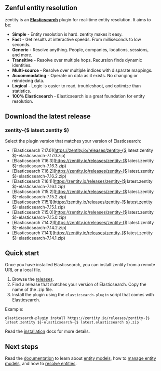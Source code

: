 ## <a name="overview">Zenful entity resolution</a>

zentity is an **[Elasticsearch](https://www.elastic.co/products/elasticsearch)** plugin for real-time entity
resolution. It aims to be:

- **Simple** - Entity resolution is hard. zentity makes it easy.
- **Fast** - Get results at interactive speeds. From milliseconds to low seconds.
- **Generic** - Resolve anything. People, companies, locations, sessions, and more.
- **Transitive** - Resolve over multiple hops. Recursion finds dynamic identities.
- **Multi-source** - Resolve over multiple indices with disparate mappings.
- **Accommodating** - Operate on data as it exists. No changing or reindexing data.
- **Logical** - Logic is easier to read, troubleshoot, and optimize than statistics.
- **100% Elasticsearch** - Elasticsearch is a great foundation for entity resolution.


## <a name="latest-release">Download the latest release</a>


### zentity-{$ latest.zentity $}

Select the plugin version that matches your version of Elasticsearch:

- [Elasticsearch 7.17.0](https://zentity.io/releases/zentity-{$ latest.zentity $}-elasticsearch-7.17.0.zip)
- [Elasticsearch 7.16.3](https://zentity.io/releases/zentity-{$ latest.zentity $}-elasticsearch-7.16.3.zip)
- [Elasticsearch 7.16.2](https://zentity.io/releases/zentity-{$ latest.zentity $}-elasticsearch-7.16.2.zip)
- [Elasticsearch 7.16.1](https://zentity.io/releases/zentity-{$ latest.zentity $}-elasticsearch-7.16.1.zip)
- [Elasticsearch 7.15.2](https://zentity.io/releases/zentity-{$ latest.zentity $}-elasticsearch-7.15.2.zip)
- [Elasticsearch 7.15.1](https://zentity.io/releases/zentity-{$ latest.zentity $}-elasticsearch-7.15.1.zip)
- [Elasticsearch 7.15.0](https://zentity.io/releases/zentity-{$ latest.zentity $}-elasticsearch-7.15.0.zip)
- [Elasticsearch 7.14.2](https://zentity.io/releases/zentity-{$ latest.zentity $}-elasticsearch-7.14.2.zip)
- [Elasticsearch 7.14.1](https://zentity.io/releases/zentity-{$ latest.zentity $}-elasticsearch-7.14.1.zip)


## <a name="quick-start">Quick start</a>

Once you have installed Elasticsearch, you can install zentity from a remote URL or a local file.

1. Browse the [releases](/releases).
2. Find a release that matches your version of Elasticsearch. Copy the name of the .zip file.
3. Install the plugin using the `elasticsearch-plugin` script that comes with Elasticsearch.

Example:

`elasticsearch-plugin install https://zentity.io/releases/zentity-{$ latest.zentity $}-elasticsearch-{$ latest.elasticsearch $}.zip`

Read the [installation](/docs/installation) docs for more details.

## <a name="next-steps">Next steps</a>

Read the [documentation](/docs) to learn about [entity models](/docs/entity-models),
how to [manage entity models](/docs/rest-apis/models-api), and how to [resolve entities](/docs/rest-apis/resolution-api).
